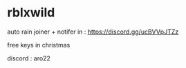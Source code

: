 # rblxwild

auto rain joiner + notifer in : https://discord.gg/ucBVVpJTZz

free keys in christmas 

discord : aro22
